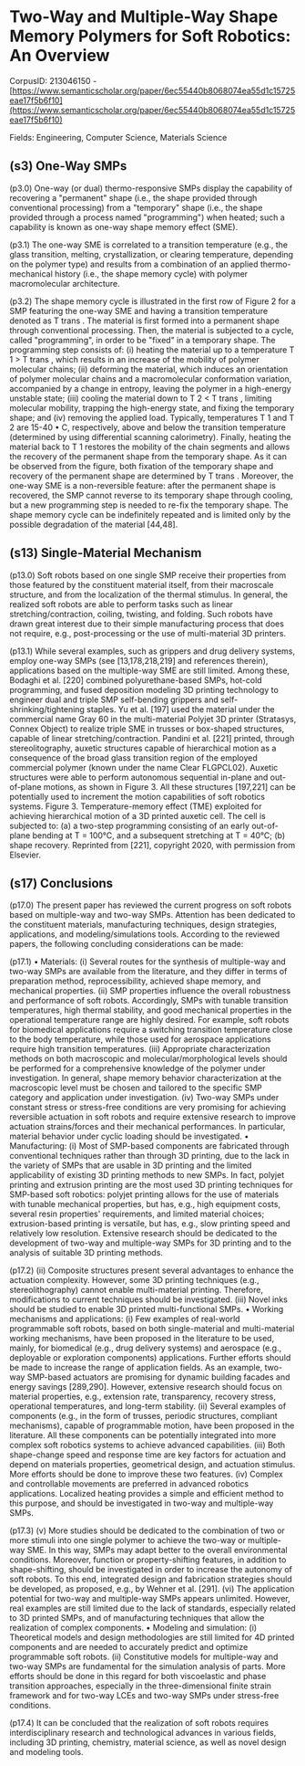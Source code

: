# Two-Way and Multiple-Way Shape Memory Polymers for Soft Robotics: An Overview

CorpusID: 213046150 - [https://www.semanticscholar.org/paper/6ec55440b8068074ea55d1c15725eae17f5b6f10](https://www.semanticscholar.org/paper/6ec55440b8068074ea55d1c15725eae17f5b6f10)

Fields: Engineering, Computer Science, Materials Science

## (s3) One-Way SMPs
(p3.0) One-way (or dual) thermo-responsive SMPs display the capability of recovering a "permanent" shape (i.e., the shape provided through conventional processing) from a "temporary" shape (i.e., the shape provided through a process named "programming") when heated; such a capability is known as one-way shape memory effect (SME).

(p3.1) The one-way SME is correlated to a transition temperature (e.g., the glass transition, melting, crystallization, or clearing temperature, depending on the polymer type) and results from a combination of an applied thermo-mechanical history (i.e., the shape memory cycle) with polymer macromolecular architecture.

(p3.2) The shape memory cycle is illustrated in the first row of Figure 2 for a SMP featuring the one-way SME and having a transition temperature denoted as T trans . The material is first formed into a permanent shape through conventional processing. Then, the material is subjected to a cycle, called "programming", in order to be "fixed" in a temporary shape. The programming step consists of: (i) heating the material up to a temperature T 1 > T trans , which results in an increase of the mobility of polymer molecular chains; (ii) deforming the material, which induces an orientation of polymer molecular chains and a macromolecular conformation variation, accompanied by a change in entropy, leaving the polymer in a high-energy unstable state; (iii) cooling the material down to T 2 < T trans , limiting molecular mobility, trapping the high-energy state, and fixing the temporary shape; and (iv) removing the applied load. Typically, temperatures T 1 and T 2 are 15-40 • C, respectively, above and below the transition temperature (determined by using differential scanning calorimetry). Finally, heating the material back to T 1 restores the mobility of the chain segments and allows the recovery of the permanent shape from the temporary shape. As it can be observed from the figure, both fixation of the temporary shape and recovery of the permanent shape are determined by T trans . Moreover, the one-way SME is a non-reversible feature: after the permanent shape is recovered, the SMP cannot reverse to its temporary shape through cooling, but a new programming step is needed to re-fix the temporary shape. The shape memory cycle can be indefinitely repeated and is limited only by the possible degradation of the material [44,48]. 
## (s13) Single-Material Mechanism
(p13.0) Soft robots based on one single SMP receive their properties from those featured by the constituent material itself, from their macroscale structure, and from the localization of the thermal stimulus. In general, the realized soft robots are able to perform tasks such as linear stretching/contraction, coiling, twisting, and folding. Such robots have drawn great interest due to their simple manufacturing process that does not require, e.g., post-processing or the use of multi-material 3D printers.

(p13.1) While several examples, such as grippers and drug delivery systems, employ one-way SMPs (see [13,178,218,219] and references therein), applications based on the multiple-way SME are still limited. Among these, Bodaghi et al. [220] combined polyurethane-based SMPs, hot-cold programming, and fused deposition modeling 3D printing technology to engineer dual and triple SMP self-bending grippers and self-shrinking/tightening staples. Yu et al. [197] used the material under the commercial name Gray 60 in the multi-material Polyjet 3D printer (Stratasys, Connex Object) to realize triple SME in trusses or box-shaped structures, capable of linear stretching/contraction. Pandini et al. [221] printed, through stereolitography, auxetic structures capable of hierarchical motion as a consequence of the broad glass transition region of the employed commercial polymer (known under the name Clear FLGPCL02). Auxetic structures were able to perform autonomous sequential in-plane and out-of-plane motions, as shown in Figure 3. All these structures [197,221] can be potentially used to increment the motion capabilities of soft robotics systems. Figure 3. Temperature-memory effect (TME) exploited for achieving hierarchical motion of a 3D printed auxetic cell. The cell is subjected to: (a) a two-step programming consisting of an early out-of-plane bending at T = 100°C, and a subsequent stretching at T = 40°C; (b) shape recovery. Reprinted from [221], copyright 2020, with permission from Elsevier.
## (s17) Conclusions
(p17.0) The present paper has reviewed the current progress on soft robots based on multiple-way and two-way SMPs. Attention has been dedicated to the constituent materials, manufacturing techniques, design strategies, applications, and modeling/simulations tools. According to the reviewed papers, the following concluding considerations can be made:

(p17.1) • Materials: (i) Several routes for the synthesis of multiple-way and two-way SMPs are available from the literature, and they differ in terms of preparation method, reprocessibility, achieved shape memory, and mechanical properties. (ii) SMP properties influence the overall robustness and performance of soft robots. Accordingly, SMPs with tunable transition temperatures, high thermal stability, and good mechanical properties in the operational temperature range are highly desired. For example, soft robots for biomedical applications require a switching transition temperature close to the body temperature, while those used for aerospace applications require high transition temperatures. (iii) Appropriate characterization methods on both macroscopic and molecular/morphological levels should be performed for a comprehensive knowledge of the polymer under investigation. In general, shape memory behavior characterization at the macroscopic level must be chosen and tailored to the specific SMP category and application under investigation. (iv) Two-way SMPs under constant stress or stress-free conditions are very promising for achieving reversible actuation in soft robots and require extensive research to improve actuation strains/forces and their mechanical performances. In particular, material behavior under cyclic loading should be investigated. • Manufacturing: (i) Most of SMP-based components are fabricated through conventional techniques rather than through 3D printing, due to the lack in the variety of SMPs that are usable in 3D printing and the limited applicability of existing 3D printing methods to new SMPs. In fact, polyjet printing and extrusion printing are the most used 3D printing techniques for SMP-based soft robotics: polyjet printing allows for the use of materials with tunable mechanical properties, but has, e.g., high equipment costs, several resin properties' requirements, and limited material choices; extrusion-based printing is versatile, but has, e.g., slow printing speed and relatively low resolution. Extensive research should be dedicated to the development of two-way and multiple-way SMPs for 3D printing and to the analysis of suitable 3D printing methods.

(p17.2) (ii) Composite structures present several advantages to enhance the actuation complexity. However, some 3D printing techniques (e.g., stereolithography) cannot enable multi-material printing. Therefore, modifications to current techniques should be investigated. (iii) Novel inks should be studied to enable 3D printed multi-functional SMPs. • Working mechanisms and applications: (i) Few examples of real-world programmable soft robots, based on both single-material and multi-material working mechanisms, have been proposed in the literature to be used, mainly, for biomedical (e.g., drug delivery systems) and aerospace (e.g., deployable or exploration components) applications. Further efforts should be made to increase the range of application fields. As an example, two-way SMP-based actuators are promising for dynamic building facades and energy savings [289,290]. However, extensive research should focus on material properties, e.g., extension rate, transparency, recovery stress, operational temperatures, and long-term stability. (ii) Several examples of components (e.g., in the form of trusses, periodic structures, compliant mechanisms), capable of programmable motion, have been proposed in the literature. All these components can be potentially integrated into more complex soft robotics systems to achieve advanced capabilities. (iii) Both shape-change speed and response time are key factors for actuation and depend on materials properties, geometrical design, and actuation stimulus. More efforts should be done to improve these two features. (iv) Complex and controllable movements are preferred in advanced robotics applications. Localized heating provides a simple and efficient method to this purpose, and should be investigated in two-way and multiple-way SMPs.

(p17.3) (v) More studies should be dedicated to the combination of two or more stimuli into one single polymer to achieve the two-way or multiple-way SME. In this way, SMPs may adapt better to the overall environmental conditions. Moreover, function or property-shifting features, in addition to shape-shifting, should be investigated in order to increase the autonomy of soft robots. To this end, integrated design and fabrication strategies should be developed, as proposed, e.g., by Wehner et al. [291]. (vi) The application potential for two-way and multiple-way SMPs appears unlimited. However, real examples are still limited due to the lack of standards, especially related to 3D printed SMPs, and of manufacturing techniques that allow the realization of complex components. • Modeling and simulation: (i) Theoretical models and design methodologies are still limited for 4D printed components and are needed to accurately predict and optimize programmable soft robots. (ii) Constitutive models for multiple-way and two-way SMPs are fundamental for the simulation analysis of parts. More efforts should be done in this regard for both viscoelastic and phase transition approaches, especially in the three-dimensional finite strain framework and for two-way LCEs and two-way SMPs under stress-free conditions.

(p17.4) It can be concluded that the realization of soft robots requires interdisciplinary research and technological advances in various fields, including 3D printing, chemistry, material science, as well as novel design and modeling tools. 
